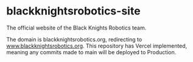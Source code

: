 # blackknightsrobotics-site
The official website of the Black Knights Robotics team. 

The domain is blackknightsrobotics.org, redirecting to www.blackknightsrobotics.org.
This repository has Vercel implemented, meaning any commits made to main will be deployed to Production.

